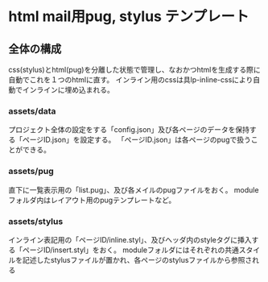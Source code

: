 # html mail用pug, stylus テンプレート

## 全体の構成

css(stylus)とhtml(pug)を分離した状態で管理し、なおかつhtmlを生成する際に自動でこれを１つのhtmlに直す。
インライン用のcssは具lp-inline-cssにより自動でインラインに埋め込まれる。

### assets/data

プロジェクト全体の設定をする「config.json」及び各ページのデータを保持する「ページID.json」を設定する。
「ページID.json」は各ページのpugで扱うことができる。

### assets/pug

直下に一覧表示用の「list.pug」、及び各メイルのpugファイルをおく。
moduleフォルダ内はレイアウト用のpugテンプレートなど。

### assets/stylus

インライン表記用の「ページID/inline.styl」、及びヘッダ内のstyleタグに挿入する「ページID/insert.styl」をおく。
moduleフォルダにはそれぞれの共通スタイルを記述したstylusファイルが置かれ、各ページのstylusファイルから参照される

